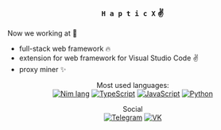 <div align="center">

### ` H a p t i c X ` ✌

</div>

Now we working at :eyes:
  - full-stack web framework 🔥
  - extension for web framework for Visual Studio Code ✌
  - proxy miner ✨

<div align="center">

Most used languages:  
[![Nim lang](https://img.shields.io/badge/Nim-A05EE5?style=for-the-badge&logo=nim&logoColor=FAFAFA)](https://nim-lang.org)
[![TypeScript](https://img.shields.io/badge/TypeScript-A05EE5?style=for-the-badge&logo=typescript&logoColor=FAFAFA)](https://www.typescriptlang.org/)
[![JavaScript](https://img.shields.io/badge/JavaScript-A05EE5?style=for-the-badge&logo=javascript&logoColor=FAFAFA)](https://www.javascript.com/)
[![Python](https://img.shields.io/badge/Python-A05EE5?style=for-the-badge&logo=python&logoColor=FAFAFA)](https://www.python.org/)

</div>

<div align="center">

Social  
[![Telegram](https://img.shields.io/badge/HapticX-A05EE5?style=for-the-badge&logo=telegram&logoColor=A05EE5&label=TG&labelColor=FAFAFA)](https://t.me/hapticx)
[![VK](https://img.shields.io/badge/HapticX-A05EE5?style=for-the-badge&logo=vk&logoColor=A05EE5&label=VK&labelColor=FAFAFA)](https://vk.com/hapticx)

</div>
